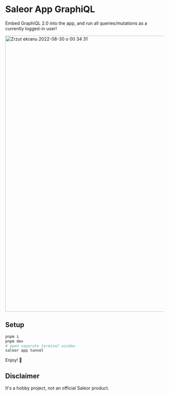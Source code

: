 # Saleor App GraphiQL

Embed GraphiQL 2.0 into the app, and run all queries/mutations as a currently logged-in user!

<img width="878" alt="Zrzut ekranu 2022-08-30 o 00 34 31" src="https://user-images.githubusercontent.com/5188636/187310773-4e81b6f8-0d50-45e5-9267-70ea62d28c14.png">

## Setup

```bash
pnpm i
pnpm dev
# open separate terminal window
saleor app tunnel
```

Enjoy!
:tada:

## Disclaimer

It's a hobby project, not an official Saleor product.
